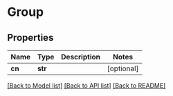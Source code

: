 # Group

## Properties
Name | Type | Description | Notes
------------ | ------------- | ------------- | -------------
**cn** | **str** |  | [optional] 

[[Back to Model list]](../README.md#documentation-for-models) [[Back to API list]](../README.md#documentation-for-api-endpoints) [[Back to README]](../README.md)



